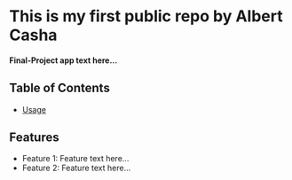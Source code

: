 # This is my first public repo by Albert Casha
#### Final-Project app text here...
## Table of Contents
- [Usage](docs/Usage.md)

## Features
- Feature 1: Feature text here...
- Feature 2: Feature text here...
